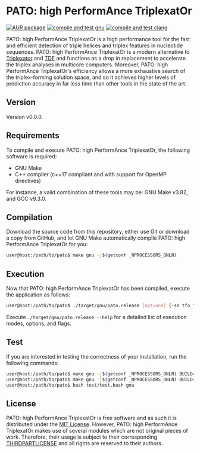 # PATO: high PerformAnce TriplexatOr
[![AUR package](https://repology.org/badge/version-for-repo/aur/pato.svg)](https://repology.org/project/pato/versions)
[![compile and test gnu](https://github.com/amatria/pato/actions/workflows/compile-and-test-gnu.yml/badge.svg)](https://github.com/amatria/pato/actions/workflows/compile-and-test-gnu.yml)
[![compile and test clang](https://github.com/amatria/pato/actions/workflows/compile-and-test-clang.yml/badge.svg)](https://github.com/amatria/pato/actions/workflows/compile-and-test-clang.yml)

PATO: high PerformAnce TriplexatOr is a high performance tool for the fast and efficient detection of triple helices and triplex features in nucleotide sequences. PATO: high PerformAnce TriplexatOr is a modern alternative to [Triplexator](https://github.com/Gurado/triplexator) and [TDF](https://github.com/CostaLab/reg-gen) and functions as a drop in replacement to accelerate the triplex analyses in multicore computers. Moreover, PATO: high PerformAnce TriplexatOr's efficiency allows a more exhaustive search of the triplex-forming solution space, and so it achieves higher levels of prediction accuracy in far less time than other tools in the state of the art.

## Version
Version v0.0.0.

## Requirements
To compile and execute PATO: high PerformAnce TriplexatOr, the following software is required:
* GNU Make
* C++ compiler (c++17 compliant and with support for OpenMP directives)

For instance, a valid combination of these tools may be: GNU Make v3.82, and GCC v9.3.0.

## Compilation
Download the source code from this repository, either use Git or download a copy from GitHub, and let GNU Make automatically compile PATO: high PerformAnce TriplexatOr for you:
```bash
user@host:/path/to/pato$ make gnu -j$(getconf _NPROCESSORS_ONLN)
```

## Execution
Now that PATO: high PerformAnce TriplexatOr has been compiled, execute the application as follows:
```bash
user@host:/path/to/pato$ ./target/gnu/pato.release [options] {-ss tfo_file | -ds tts_file | -ss tfo_file -ds tts_file}
```

Execute `./target/gnu/pato.release --help` for a detailed list of execution modes, options, and flags.

## Test
If you are interested in testing the correctness of your installation, run the following commands:
```bash
user@host:/path/to/pato$ make gnu -j$(getconf _NPROCESSORS_ONLN) BUILD=release
user@host:/path/to/pato$ make gnu -j$(getconf _NPROCESSORS_ONLN) BUILD=serial
user@host:/path/to/pato$ bash test/test.bash gnu
```

## License
PATO: high PerformAnce TriplexatOr is free software and as such it is distributed under the [MIT License](LICENSE). However, PATO: high PerformAnce TriplexatOr makes use of several modules which are not original pieces of work. Therefore, their usage is subject to their corresponding [THIRDPARTLICENSE](THIRDPARTYLICENSES) and all rights are reserved to their authors.
